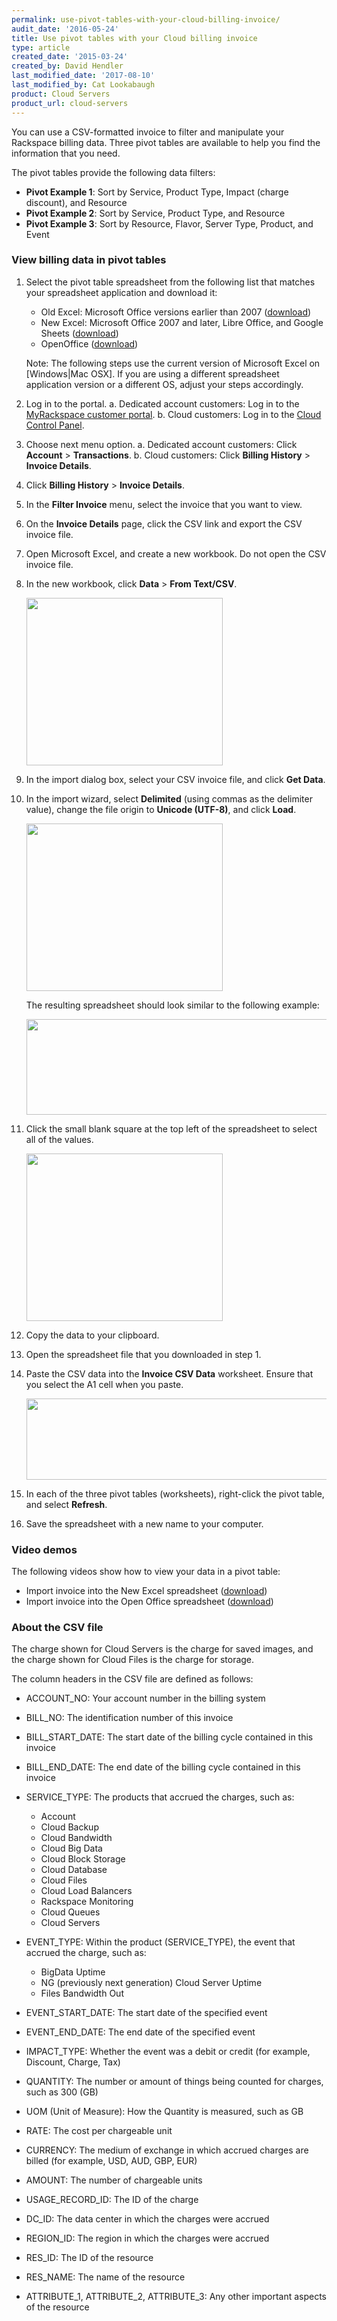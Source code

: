 ```yaml
---
permalink: use-pivot-tables-with-your-cloud-billing-invoice/
audit_date: '2016-05-24'
title: Use pivot tables with your Cloud billing invoice
type: article
created_date: '2015-03-24'
created_by: David Hendler
last_modified_date: '2017-08-10'
last_modified_by: Cat Lookabaugh
product: Cloud Servers
product_url: cloud-servers
---
```


You can use a CSV-formatted invoice to filter and manipulate your Rackspace
billing data. Three pivot tables are available to help you find the information
that you need.

The pivot tables provide the following data filters:

-   **Pivot Example 1**: Sort by Service, Product Type, Impact (charge discount), and Resource
-   **Pivot Example 2**: Sort by Service, Product Type, and Resource
-   **Pivot Example 3**: Sort by Resource, Flavor, Server Type, Product, and Event

### View billing data in pivot tables

1.  Select the pivot table spreadsheet from the following list that matches
your spreadsheet application and download it:
    -   Old Excel: Microsoft Office versions earlier than 2007
        ([download](http://cf86f577ce3eeb804b0b-b288f28026fa4fe9b175ca1cf838e8ff.r99.cf2.rackcdn.com/rackspace_billing_old_excel_pivot_tables.xls))
    -   New Excel: Microsoft Office 2007 and later, Libre Office,
        and Google Sheets
        ([download](http://cf86f577ce3eeb804b0b-b288f28026fa4fe9b175ca1cf838e8ff.r99.cf2.rackcdn.com/rackspace_billing_new_excel_pivot_tables.xlsx))
    -   OpenOffice
        ([download](http://cf86f577ce3eeb804b0b-b288f28026fa4fe9b175ca1cf838e8ff.r99.cf2.rackcdn.com/rackspace_billing_open_office_pivot_tables.ods))

    Note: The following steps use the current version of Microsoft Excel on [Windows|Mac OSX].
    If you are using a different spreadsheet application version or a different OS,
    adjust your steps accordingly.
2.  Log in to the portal.
    a.  Dedicated account customers: Log in to the [MyRackspace customer portal](https://my.rackspace.com/).
    b.  Cloud customers: Log in to the [Cloud Control Panel](https://mycloud.rackspace.com).
3.  Choose next menu option.
    a.  Dedicated account customers: Click **Account** > **Transactions**.
    b.  Cloud customers: Click **Billing History** > **Invoice Details**.
4.  Click **Billing History** > **Invoice Details**.
5.  In the **Filter Invoice** menu, select the invoice that you want to view.
6.  On the **Invoice Details** page, click the CSV link and export the CSV invoice file.
7.  Open Microsoft Excel, and create a new workbook. Do not open the CSV invoice file.
8.  In the new workbook, click **Data** > **From Text/CSV**.

    <img src="{% asset_path general/use-pivot-tables-with-your-cloud-billing-invoice/step2.png %}" width="314" height="268" />

9. In the import dialog box, select your CSV invoice file, and click **Get Data**.
10. In the import wizard, select **Delimited** (using commas as the delimiter
value), change the file origin to **Unicode (UTF-8)**, and click **Load**.

    <img src="{% asset_path general/use-pivot-tables-with-your-cloud-billing-invoice/step4.png %}" width="314" height="268" />

    The resulting spreadsheet should look similar to the following example:

    <img src="{% asset_path general/use-pivot-tables-with-your-cloud-billing-invoice/result.png %}" width="690" height="153" />

11. Click the small blank square at the top left of the spreadsheet to
    select all of the values.

    <img src="{% asset_path general/use-pivot-tables-with-your-cloud-billing-invoice/2%20-%20billing_SelectAll_arrow.png %}" width="314" height="268" />

12. Copy the data to your clipboard.
13. Open the spreadsheet file that you downloaded in step 1.
14. Paste the CSV data into the **Invoice CSV Data** worksheet. Ensure that you
select the A1 cell when you paste.

    <img src="{% asset_path general/use-pivot-tables-with-your-cloud-billing-invoice/3%20-%20billing_csvTab_arrow.png %}" width="538" height="130" />

15. In each of the three pivot tables (worksheets), right-click the pivot table,
and select **Refresh**.
16. Save the spreadsheet with a new name to your computer.


### Video demos

The following videos show how to view your data in a pivot table:

-   Import invoice into the New Excel spreadsheet
    ([download](http://cf86f577ce3eeb804b0b-b288f28026fa4fe9b175ca1cf838e8ff.r99.cf2.rackcdn.com/rackspace_billing_new_excel_pivot_tables_demo.mov))
-   Import invoice into the Open Office spreadsheet
    ([download](http://cf86f577ce3eeb804b0b-b288f28026fa4fe9b175ca1cf838e8ff.r99.cf2.rackcdn.com/rackspace_billing_open_office_pivot_tables_demo.mov))

### About the CSV file

The charge shown for Cloud Servers is the charge for saved images, and the
charge shown for Cloud Files is the charge for storage.

The column headers in the CSV file are defined as follows:

- ACCOUNT\_NO: Your account number in the billing system
- BILL\_NO: The identification number of this invoice
- BILL\_START\_DATE: The start date of the billing cycle contained in
this invoice
- BILL\_END\_DATE: The end date of the billing cycle contained in this
invoice
- SERVICE\_TYPE: The products that accrued the charges, such as:

  -   Account
  -   Cloud Backup
  -   Cloud Bandwidth
  -   Cloud Big Data
  -   Cloud Block Storage
  -   Cloud Database
  -   Cloud Files
  -   Cloud Load Balancers
  -   Rackspace Monitoring
  -   Cloud Queues
  -   Cloud Servers

- EVENT\_TYPE: Within the product (SERVICE\_TYPE), the event that accrued
the charge, such as:

  -   BigData Uptime
  -   NG (previously next generation) Cloud Server Uptime
  -   Files Bandwidth Out

- EVENT\_START\_DATE: The start date of the specified event
- EVENT\_END\_DATE: The end date of the specified event
- IMPACT\_TYPE: Whether the event was a debit or credit (for example,
Discount, Charge, Tax)
- QUANTITY: The number or amount of things being counted for charges, such as 300 (GB)
- UOM (Unit of Measure): How the Quantity is measured, such as GB
- RATE: The cost per chargeable unit
- CURRENCY: The medium of exchange in which accrued charges are billed (for example, USD, AUD, GBP, EUR)
- AMOUNT: The number of chargeable units
- USAGE\_RECORD\_ID: The ID of the charge
- DC\_ID: The data center in which the charges were accrued
- REGION\_ID: The region in which the charges were accrued
- RES\_ID: The ID of the resource
- RES\_NAME: The name of the resource
- ATTRIBUTE\_1,  ATTRIBUTE\_2, ATTRIBUTE\_3: Any other important aspects of the resource
